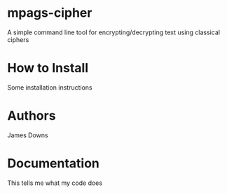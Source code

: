 # mpags-cipher
A simple command line tool for encrypting/decrypting text using classical ciphers

# How to Install
Some installation instructions

# Authors
James Downs

# Documentation
This tells me what my code does
